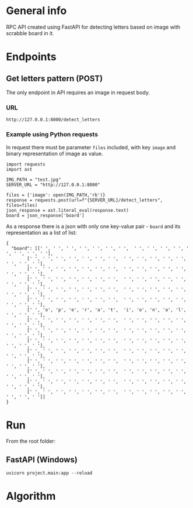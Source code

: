 # General info
RPC API created using FastAPI for detecting letters based on image with scrabble board in it.

# Endpoints
<a name="best"></a>
## Get letters pattern (POST)
The only endpoint in API requires an image in request body.
### URL
```
http://127.0.0.1:8000/detect_letters
```
### Example using Python requests
In request there must be parameter `files` included, with key `image` and binary representation of image as value.
```
import requests
import ast

IMG_PATH = "test.jpg"
SERVER_URL = "http://127.0.0.1:8000"

files = {'image': open(IMG_PATH,'rb')}
response = requests.post(url=f"{SERVER_URL}/detect_letters", files=files)
json_response = ast.literal_eval(response.text)
board = json_response['board']
```
As a response there is a json with only one key-value pair - `board` and its representation as a list of list:
```
{
  "board": [[' ', ' ', ' ', ' ', ' ', ' ', ' ',  ' ', ' ', ' ', ' ', ' ', ' ', ' ', ' '],
	    [' ', ' ', ' ', ' ', ' ', ' ', ' ',  ' ', ' ', ' ', ' ', ' ', ' ', ' ', ' '],
	    [' ', ' ', ' ', ' ', ' ', ' ', ' ',  ' ', ' ', ' ', ' ', ' ', ' ', ' ', ' '],
	    [' ', ' ', ' ', ' ', ' ', ' ', ' ',  ' ', ' ', ' ', ' ', ' ', ' ', ' ', ' '],
	    [' ', ' ', ' ', ' ', ' ', ' ', ' ',  ' ', ' ', ' ', ' ', ' ', ' ', ' ', ' '],
	    [' ', ' ', ' ', ' ', ' ', ' ', ' ',  ' ', ' ', ' ', ' ', ' ', ' ', ' ', ' '],
	    [' ', 'o', 'p', 'e', 'r', 'a', 't',  'i', 'o', 'n', 'a', 'l', ' ', ' ', ' '],
	    [' ', ' ', ' ', ' ', ' ', ' ', ' ',  ' ', ' ', ' ', ' ', ' ', ' ', ' ', ' '],
	    [' ', ' ', ' ', ' ', ' ', ' ', ' ',  ' ', ' ', ' ', ' ', ' ', ' ', ' ', ' '],
	    [' ', ' ', ' ', ' ', ' ', ' ', ' ',  ' ', ' ', ' ', ' ', ' ', ' ', ' ', ' '],
	    [' ', ' ', ' ', ' ', ' ', ' ', ' ',  ' ', ' ', ' ', ' ', ' ', ' ', ' ', ' '],
	    [' ', ' ', ' ', ' ', ' ', ' ', ' ',  ' ', ' ', ' ', ' ', ' ', ' ', ' ', ' '],
	    [' ', ' ', ' ', ' ', ' ', ' ', ' ',  ' ', ' ', ' ', ' ', ' ', ' ', ' ', ' '],
	    [' ', ' ', ' ', ' ', ' ', ' ', ' ',  ' ', ' ', ' ', ' ', ' ', ' ', ' ', ' '],
	    [' ', ' ', ' ', ' ', ' ', ' ', ' ',  ' ', ' ', ' ', ' ', ' ', ' ', ' ', ' ']]
}
```

# Run
From the root folder:
## FastAPI (Windows)
```
uvicorn project.main:app --reload
```
# Algorithm

